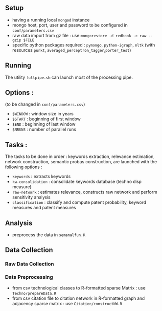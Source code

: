 
## Setup

 - having a running local `mongod` instance
 - mongo host, port, user and password to be configured in `conf/parameters.csv`
 - raw data import from gz file : use `mongorestore -d redbook -c raw --gzip $FILE`
 - specific python packages required : `pymongo`, `python-igraph`, `nltk` (with resources `punkt`, `averaged_perceptron_tagger`,`porter_test`)

## Running

The utility `fullpipe.sh` can launch most of the processing pipe.

## Options :
  (to be changed in `conf/parameters.csv`)
  - `$WINDOW` : window size in years
  - `$START` : beginning of first window
  - `$END` : beginning of last window
  - `$NRUNS` : number of parallel runs

## Tasks :

The tasks to be done in order : keywords extraction, relevance estimation, network construction, semantic probas construction, are launched with the following options :

 - `keywords` : extracts keywords
 - `kw-consolidation` : consolidate keywords database (techno disp measure)
 - `raw-network` : estimates relevance, constructs raw network and perform sensitivity analysis
 - `classification` : classify and compute patent probability, keyword measures and patent measures

## Analysis

 - preprocess the data in `semanalfun.R`



## Data Collection

### Raw Data Collection

### Data Preprocessing

 - from csv technological classes to R-formatted sparse Matrix : use `Techno/prepareData.R`
 - from csv citation file to citation network in R-formatted graph and adjacency sparse matrix : use `Citation/constructNW.R`
